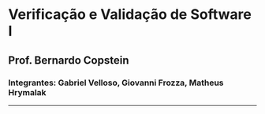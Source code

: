 # Verificação e Validação de Software I

## Prof. Bernardo Copstein

### Integrantes:  Gabriel Velloso, Giovanni Frozza, Matheus Hrymalak

---
